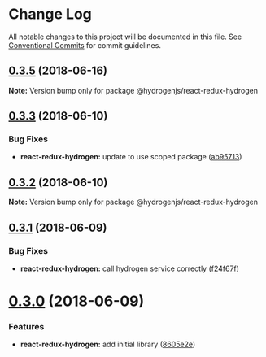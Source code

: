 # Change Log

All notable changes to this project will be documented in this file.
See [Conventional Commits](https://conventionalcommits.org) for commit guidelines.

<a name="0.3.5"></a>
## [0.3.5](https://github.com/Lemonpeach/redux-hydrogen/compare/v0.3.4...v0.3.5) (2018-06-16)




**Note:** Version bump only for package @hydrogenjs/react-redux-hydrogen

<a name="0.3.3"></a>
## [0.3.3](https://github.com/Lemonpeach/redux-hydrogen/compare/v0.3.2...v0.3.3) (2018-06-10)


### Bug Fixes

* **react-redux-hydrogen:** update to use scoped package ([ab95713](https://github.com/Lemonpeach/redux-hydrogen/commit/ab95713))




<a name="0.3.2"></a>
## [0.3.2](https://github.com/Lemonpeach/redux-hydrogen/compare/v0.3.1...v0.3.2) (2018-06-10)




**Note:** Version bump only for package @hydrogenjs/react-redux-hydrogen

<a name="0.3.1"></a>
## [0.3.1](https://github.com/Lemonpeach/redux-hydrogen/compare/v0.3.0...v0.3.1) (2018-06-09)


### Bug Fixes

* **react-redux-hydrogen:** call hydrogen service correctly ([f24f67f](https://github.com/Lemonpeach/redux-hydrogen/commit/f24f67f))




<a name="0.3.0"></a>
# [0.3.0](https://github.com/Lemonpeach/redux-hydrogen/compare/v0.2.0...v0.3.0) (2018-06-09)


### Features

* **react-redux-hydrogen:** add initial library ([8605e2e](https://github.com/Lemonpeach/redux-hydrogen/commit/8605e2e))
